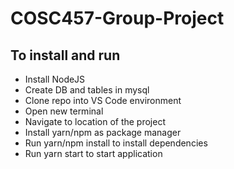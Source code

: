 # COSC457-Group-Project


## To install and run
* Install NodeJS
* Create DB and tables in mysql
* Clone repo into VS Code environment
* Open new terminal
* Navigate to location of the project
* Install yarn/npm as package manager
* Run yarn/npm install to install dependencies
* Run yarn start to start application
